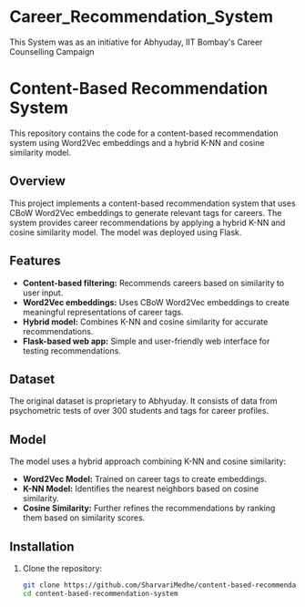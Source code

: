 # Career_Recommendation_System

This System was as an initiative for Abhyuday, IIT Bombay's Career Counselling Campaign

# Content-Based Recommendation System

This repository contains the code for a content-based recommendation system using Word2Vec embeddings and a hybrid K-NN and cosine similarity model. 

## Overview
This project implements a content-based recommendation system that uses CBoW Word2Vec embeddings to generate relevant tags for careers. The system provides career recommendations by applying a hybrid K-NN and cosine similarity model. The model was deployed using Flask.

## Features
- **Content-based filtering:** Recommends careers based on similarity to user input.
- **Word2Vec embeddings:** Uses CBoW Word2Vec embeddings to create meaningful representations of career tags.
- **Hybrid model:** Combines K-NN and cosine similarity for accurate recommendations.
- **Flask-based web app:** Simple and user-friendly web interface for testing recommendations.

## Dataset
The original dataset is proprietary to Abhyuday. It consists of data from psychometric tests of over 300 students and tags for career profiles.

## Model
The model uses a hybrid approach combining K-NN and cosine similarity:
- **Word2Vec Model:** Trained on career tags to create embeddings.
- **K-NN Model:** Identifies the nearest neighbors based on cosine similarity.
- **Cosine Similarity:** Further refines the recommendations by ranking them based on similarity scores.

## Installation
1. Clone the repository:
   ```bash
   git clone https://github.com/SharvariMedhe/content-based-recommendation-system.git
   cd content-based-recommendation-system
